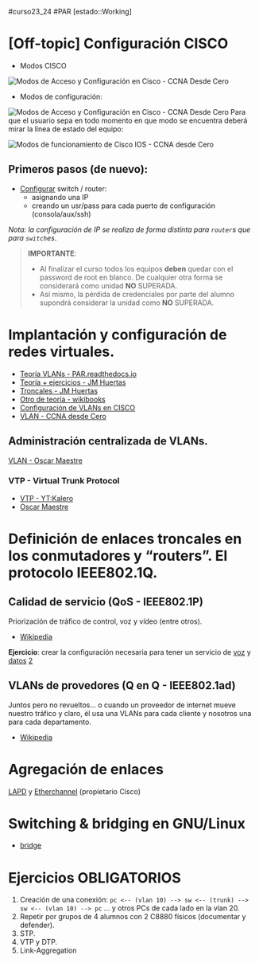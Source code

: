 #curso23_24 #PAR [estado::Working]


# [Off-topic] Configuración CISCO
+ Modos CISCO

![Modos de Acceso y Configuración en Cisco - CCNA Desde Cero](https://external-content.duckduckgo.com/iu/?u=https%3A%2F%2Fi0.wp.com%2Fccnadesdecero.com%2Fwp-content%2Fuploads%2F2018%2F12%2Fcli-modo-acceso-configuracion-cisco.png%3Fresize%3D768%252C288%26ssl%3D1&f=1&nofb=1&ipt=2d7ed659183f4c1df9c6e2e28b2f232c3a46a490d63c0064d2369abfc2cf5969&ipo=images)

+ Modos de configuración:

![Modos de Acceso y Configuración en Cisco - CCNA Desde Cero](https://external-content.duckduckgo.com/iu/?u=https%3A%2F%2Fi0.wp.com%2Fccnadesdecero.com%2Fwp-content%2Fuploads%2F2018%2F12%2Fcli-modos-de-configuracion-en-cisco.png%3Fresize%3D800%252C600%26ssl%3D1&f=1&nofb=1&ipt=57873fe7895b92caec700e3fa6796ad1e0067588c88258be08f2688497cff4c0&ipo=images)
Para que el usuario sepa en todo momento en que modo se encuentra deberá mirar la línea de estado del equipo:

![Modos de funcionamiento de Cisco IOS - CCNA desde Cero](https://external-content.duckduckgo.com/iu/?u=https%3A%2F%2Fccnadesdecero.es%2Fwp-content%2Fuploads%2F2017%2F11%2FEstructura-jer%25C3%25A1rquica-de-los-modos-Cisco-IOS.png&f=1&nofb=1&ipt=de9629e5a061fb93d2ede6fc626cbef2f90193eb8f25b3dea84e754017b3a317&ipo=images)

## Primeros pasos (de nuevo):
+ [Configurar](https://oscarmaestre.github.io/apuntes_redes/t3_conmutadores/apuntes_t3.html#configuracion-del-conmutador) switch / router:
  + asignando una IP
  + creando un usr/pass para cada puerto de configuración (consola/aux/ssh)

*Nota: la configuración de IP se realiza de forma distinta para `router`s que para `switch`es*.

>
> **IMPORTANTE**:
>
> + Al finalizar el curso todos los equipos **deben** quedar con el password de root en blanco. De cualquier otra forma se considerará como unidad **NO** SUPERADA.
> + Así mismo, la pérdida de credenciales por parte del alumno supondrá considerar la unidad como **NO** SUPERADA.
>


# Implantación y configuración de redes virtuales.

+ [Teoría VLANs - PAR.readthedocs.io](https://planificacionadministracionredes.readthedocs.io/es/latest/Tema09/Teoria.html)
+ [Teoría + ejercicios - JM Huertas](https://juanmhalegre.wordpress.com/2012/01/08/ccnp-switch-642-813-official-certification-guide-part-ii-chapter-4-1-virtual-vlans/)
+ [Troncales - JM Huertas](https://juanmhalegre.wordpress.com/2012/01/12/ccnp-switch-642-813-official-certification-guide-part-ii-chapter-4-2-vlan-trunks/)
+ [Otro de teoría - wikibooks](https://es.wikibooks.org/wiki/Planificaci%C3%B3n_y_Administraci%C3%B3n_de_Redes/Tema_9/Texto_completo)
+ [Configuración de VLANs en CISCO](https://oscarmaestre.github.io/apuntes_redes/t5_vlans/apuntes_t5.html)
+ [VLAN - CCNA desde Cero](https://ccnadesdecero.com/curso/vlan/)  


## Administración centralizada de VLANs.
[VLAN - Oscar Maestre](https://oscarmaestre.github.io/apuntes_redes/t5_vlans/apuntes_t5.html#implantacion-y-configuracion-de-redes-virtuales)


### VTP - Virtual Trunk Protocol
+ [VTP - YT:Kalero](https://www.youtube.com/watch?v=DvhtEHUF9Wc)
+ [Oscar Maestre](https://oscarmaestre.github.io/apuntes_redes/t5_vlans/apuntes_t5.html#protocolos-para-la-administracion-centralizada-de-redes-virtuales-el-protocolo-vtp)


# Definición de enlaces troncales en los conmutadores y “routers”. El protocolo IEEE802.1Q.

## Calidad de servicio (QoS - IEEE802.1P)

Priorización de tráfico de control, voz y vídeo (entre otros).

+ [Wikipedia](https://es.wikipedia.org/wiki/IEEE_802.1p)

**Ejercicio**: crear la configuración necesaria para tener un servicio de [voz](https://www.packettracernetwork.com/tutorials/voipconfiguration.html) y [datos](https://community.cisco.com/t5/networking-knowledge-base/sample-configuration-for-voice-and-data-deployment-on-a-switch/ta-p/3123513) [2](https://www.cisco.com/c/es_mx/support/docs/ip/dynamic-address-allocation-resolution/19580-dhcp-multintwk.pdf)

## VLANs de provedores (Q en Q - IEEE802.1ad)

Juntos pero no revueltos... o cuando un proveedor de internet mueve nuestro tráfico y claro, él usa una VLANs para cada cliente y nosotros una para cada departamento.

+ [Wikipedia](https://en.wikipedia.org/wiki/IEEE_802.1ad)


# Agregación de enlaces
[LAPD](https://ipwithease.com/understanding-link-aggregation-with-lacp/) y [Etherchannel](https://oscarmaestre.github.io/apuntes_redes/t5_vlans/apuntes_t5.html#etherchannel) (propietario Cisco) 

# Switching & bridging en GNU/Linux
+ [bridge](https://www.ithands-on.com/2020/12/networking-101-linux-tap-interface-and.html)


# Ejercicios OBLIGATORIOS
1. Creación de una conexión:
   `pc <-- (vlan 10) --> sw <-- (trunk) --> sw <-- (vlan 10) --> pc` ... y otros PCs de cada lado en la vlan 20.
2. Repetir por grupos de 4 alumnos con 2 C8880 físicos (documentar y defender).
3. STP.
4. VTP y DTP.
5. Link-Aggregation